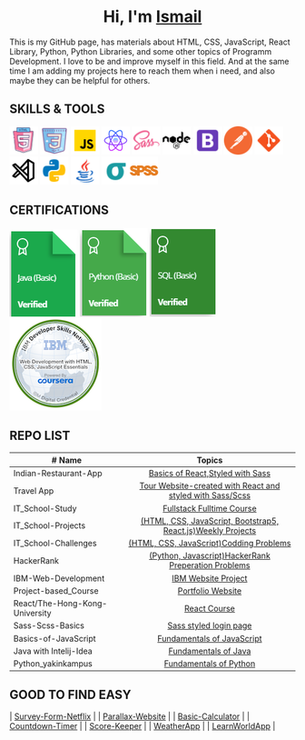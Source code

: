 <h1 align="center">Hi, I'm <a href="https://i-bilge.github.io/Ismail-Bilge/" target="_blank">Ismail</a></h1>
This is my GitHub page, has materials about HTML, CSS, JavaScript, React Library, Python, Python Libraries, and some other topics of Programm Development. I love to be and improve myself in this field. And at the same time I am adding my projects here to reach them when i need, and also maybe they can be helpful for others.

## SKILLS & TOOLS
<img src="./images/icons8-html-5-48.png" alt="HTML5" style="width:50px;"/> <img src="./images/icons8-css3-48.png" alt="CSS3" style="width:50px;"/> <img src="./images/icons8-javascript-48.png" alt="JavaScript" style="width:50px;"/> <img src="./images/icons8-react-50.png" alt="React" style="width:50px;"/> <img src="./images/icons8-sass-48.png" alt="Sass" style="width:50px;"/> <img src="./images/icons8-nodejs-48.png" alt="Node.js" style="width:50px;"/> <img src="./images/icons8-bootstrap-48.png" alt="Bootstrap" style="width:50px;"/> <img src="./images/icons8-postman-48.png" alt="Postman" style="width:50px;"/> <img src="./images/icons8-git-48.png" alt="Git" style="width:50px;"/> <img src="./images/7417366_vs%20code_visual%20studio%20code_logo_code_icon.png" alt="VSCode" style="width:50px;"/> <img src="./images/icons8-python-48.png" alt="Python" style="width:50px;"/> <img src="./images/icons8-java-48.png" alt="java" style="width:50px;"/> <img src="./images/icons8-sigma-48.png" alt="6SigmaLean" style="width:50px;"/><img src="./images/icons8-spss-50.png" alt="SPSS" style="width:50px;"/>

## CERTIFICATIONS


<a href="https://www.hackerrank.com/certificates/493033f61fbb" target="_blank">![Java](./images/Java%20HR.png)</a>
<a href="https://www.hackerrank.com/certificates/334ebd496eef" target="_blank">![Python](./images/Py%20HR.PNG)</a>
<a href="https://www.hackerrank.com/certificates/743852a5bd72" target="_blank">![SQL](./images/SQL%20HR.PNG)</a>
<a href="https://www.credly.com/badges/cca372f0-4714-4ad5-9c30-890361c1b432/public_url" target="_blank">![IBM Web](./images/web-development-with-html-css-javascript-essentials.png)</a>


## REPO LIST
| # Name                  |                                                    Topics                                                                                 |
| ----------------------- | :---------------------------------------------------------------------------------------------------------------------------------------: |
| Indian-Restaurant-App   |[Basics of React,Styled with Sass](https://github.com/i-bilge/Indian-Restaurant-App)                                                       |
| Travel App              |[Tour Website-created with React and styled with Sass/Scss](https://github.com/i-bilge/travel-app)                                         |
| IT_School-Study         |[Fullstack Fulltime Course](https://github.com/i-bilge/Clarusway_IT_School---FS-DE-02-EN-Study)                                            |
| IT_School-Projects      |[(HTML, CSS, JavaScript, Bootstrap5, React.js)Weekly Projects](https://github.com/i-bilge/Clarusway_IT_School-Projects)                    |
| IT_School-Challenges    |[(HTML, CSS, JavaScript)Codding Problems](https://github.com/i-bilge/Clarusway_IT_School-Codding_Challenges)                               |
| HackerRank              |[(Python, Javascript)HackerRank Preperation Problems](https://github.com/i-bilge/HackerRank)                                               |
| IBM-Web-Development     |[IBM Website Project](https://github.com/i-bilge/IBM---Web-Development-Course)                                                             |
| Project-based_Course    |[Portfolio Website](https://github.com/i-bilge/Coursera_Project-based_Course_Website)                                                      |
| React/The-Hong-Kong-University|[React Course](https://github.com/i-bilge/React---The-Hong-Kong-University-of-Science-)                                              |
| Sass-Scss-Basics        |[Sass styled login page](https://github.com/i-bilge/Sass-Scss-Basics)                                                   |
| Basics-of-JavaScript |[Fundamentals of JavaScript](https://github.com/i-bilge/Basics-of-JavaScript-01)                                                           |
| Java with Intelij-Idea  |[Fundamentals of Java](https://github.com/i-bilge/Java-Course-in-Intelij-Idea-Projects)                                                    |
| Python_yakinkampus      |[Fundamentals of Python](https://github.com/i-bilge/Python_yakinkampus)                                                                    |


## GOOD TO FIND EASY
| [Survey-Form-Netflix](https://github.com/i-bilge/Survey-Form-Netflix)                                                                                               |
| [Parallax-Website](https://github.com/i-bilge/Parallax-Website)                                                                                                     |
| [Basic-Calculator](https://github.com/i-bilge/Basic-Calculator)                                                                                                     |
| [Countdown-Timer](https://github.com/i-bilge/JS-Countdown-Timer)                                                                                                    |
| [Score-Keeper](https://github.com/i-bilge/Ping-Pong-Score-Keeper)                                                                                                   |
| [WeatherApp](https://github.com/i-bilge/Weather-App)                                                                                                                |
| [LearnWorldApp](https://github.com/i-bilge/Learning-Countries-App)                                                                                                  |
